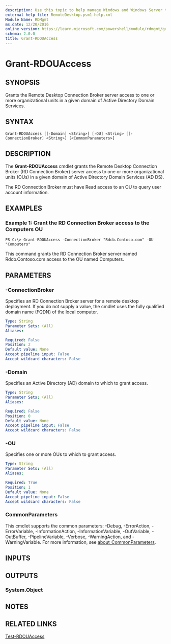 ```yaml
---
description: Use this topic to help manage Windows and Windows Server technologies with Windows PowerShell.
external help file: RemoteDesktop.psm1-help.xml
Module Name: RDMgmt
ms.date: 12/20/2016
online version: https://learn.microsoft.com/powershell/module/rdmgmt/grant-rdouaccess?view=windowsserver2019-ps&wt.mc_id=ps-gethelp
schema: 2.0.0
title: Grant-RDOUAccess
---
```


# Grant-RDOUAccess

## SYNOPSIS
Grants the Remote Desktop Connection Broker server access to one or more organizational units in a given domain of Active Directory Domain Services.

## SYNTAX

```
Grant-RDOUAccess [[-Domain] <String>] [-OU] <String> [[-ConnectionBroker] <String>] [<CommonParameters>]
```

## DESCRIPTION
The **Grant-RDOUAccess** cmdlet grants the Remote Desktop Connection Broker (RD Connection Broker) server access to one or more organizational units (OUs) in a given domain of Active Directory Domain Services (AD DS).

The RD Connection Broker must have Read access to an OU to query user account information.

## EXAMPLES

### Example 1: Grant the RD Connection Broker access to the Computers OU
```
PS C:\> Grant-RDOUAccess -ConnectionBroker "Rdcb.Contoso.com" -OU "Computers"
```

This command grants the RD Connection Broker server named Rdcb.Contoso.com access to the OU named Computers.

## PARAMETERS

### -ConnectionBroker
Specifies an RD Connection Broker server for a remote desktop deployment.
If you do not supply a value, the cmdlet uses the fully qualified domain name (FQDN) of the local computer.

```yaml
Type: String
Parameter Sets: (All)
Aliases:

Required: False
Position: 2
Default value: None
Accept pipeline input: False
Accept wildcard characters: False
```

### -Domain
Specifies an Active Directory (AD) domain to which to grant access.

```yaml
Type: String
Parameter Sets: (All)
Aliases:

Required: False
Position: 0
Default value: None
Accept pipeline input: False
Accept wildcard characters: False
```

### -OU
Specifies one or more OUs to which to grant access.

```yaml
Type: String
Parameter Sets: (All)
Aliases:

Required: True
Position: 1
Default value: None
Accept pipeline input: False
Accept wildcard characters: False
```

### CommonParameters
This cmdlet supports the common parameters: -Debug, -ErrorAction, -ErrorVariable, -InformationAction, -InformationVariable, -OutVariable, -OutBuffer, -PipelineVariable, -Verbose, -WarningAction, and -WarningVariable. For more information, see [about_CommonParameters](https://go.microsoft.com/fwlink/?LinkID=113216).

## INPUTS

## OUTPUTS

### System.Object

## NOTES

## RELATED LINKS

[Test-RDOUAccess](./Test-RDOUAccess.md)

